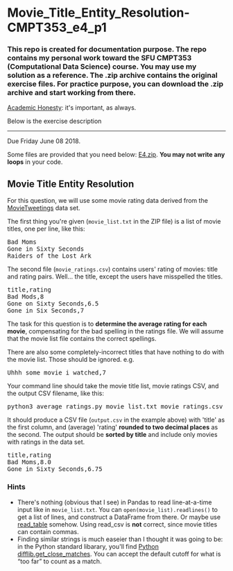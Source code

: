 # Movie_Title_Entity_Resolution-CMPT353_e4_p1
<h3>This repo is created for documentation purpose. The repo contains my personal work toward the SFU CMPT353 (Computational Data Science) course. You may use my solution as a reference. The .zip archive contains the original exercise files. For practice purpose, you can download the .zip archive and start working from there.</h3>

<p><a href="https://coursys.sfu.ca/2018su-cmpt-353-d1/pages/AcademicHonesty">Academic Honesty</a>: it's important, as always.</p>
<p>Below is the exercise description </p>
<hr>


<div class="wikicontents creole tex2jax_ignore"><p>Due <span title="2018-06-08T23:59:59-07:00">Friday June 08 2018</span>.</p>
<p>Some files are provided that you need below: <a href="E4.zip">E4.zip</a>. <strong>You may not write any loops</strong> in your code.</p>
<h2 id="h-movie-title-entity-resolution">Movie Title Entity Resolution</h2>
<p>For this question, we will use some movie rating data derived from the <a href="https://github.com/sidooms/MovieTweetings">MovieTweetings</a> data set.</p>
<p>The first thing you're given (<code>movie_list.txt</code> in the ZIP file) is a list of movie titles, one per line, like this:</p>
<pre class="highlight lang-plain">Bad Moms
Gone in Sixty Seconds
Raiders of the Lost Ark</pre>
<p>The second file (<code>movie_ratings.csv</code>) contains users' rating of movies: title and rating pairs. Well<span>&hellip;</span> the title, except the users have misspelled the titles.</p>
<pre class="highlight lang-plain">title,rating
Bad Mods,8
Gone on Sixty Seconds,6.5
Gone in Six Seconds,7</pre>
<p>The task for this question is to <strong>determine the average rating for each movie</strong>, compensating for the bad spelling in the ratings file. We will assume that the movie list file contains the correct spellings.</p>
<p>There are also some completely-incorrect titles that have nothing to do with the movie list. Those should be ignored. e.g.</p>
<pre class="highlight lang-plain">Uhhh some movie i watched,7</pre>
<p>Your command line should take the movie title list, movie ratings CSV, and the output CSV filename, like this:</p>
<pre class="highlight lang-bash">python3 average_ratings.py movie_list.txt movie_ratings.csv output.csv</pre>
<p>It should produce a CSV file (<code>output.csv</code> in the example above) with 'title' as the first column, and (average) 'rating' <strong>rounded to two decimal places</strong> as the second. The output should be <strong>sorted by title</strong> and include only movies with ratings in the data set.</p>
<pre class="highlight lang-plain">title,rating
Bad Moms,8.0
Gone in Sixty Seconds,6.75</pre>
<h3 id="h-hints">Hints</h3>
<ul><li>There's nothing (obvious that I see) in Pandas to read line-at-a-time input like in <code>movie_list.txt</code>. You can <code>open(movie_list).readlines()</code> to get a list of lines, and construct a DataFrame from there. Or maybe use <a href="http://pandas.pydata.org/pandas-docs/stable/generated/pandas.read_table.html">read_table</a> somehow. Using read_csv is <strong>not</strong> correct, since movie titles can contain commas.
</li><li>Finding similar strings is much easeier than I thought it was going to be: in the Python standard libarary, you'll find <a href="https://docs.python.org/3/library/difflib.html#difflib.get_close_matches">Python difflib.get_close_matches</a>. You can accept the default cutoff for what is <span>&ldquo;</span>too far<span>&rdquo;</span> to count as a match.
</li></ul>

